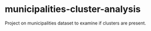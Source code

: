 # municipalities-cluster-analysis
Project on municipalities dataset to examine if clusters are present.
